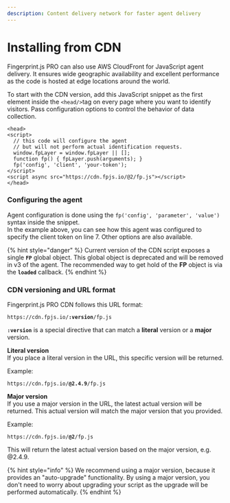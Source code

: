 ```yaml
---
description: Content delivery network for faster agent delivery
---
```


# Installing from CDN

Fingerprint.js PRO can also use  AWS CloudFront for JavaScript agent delivery. It ensures wide geographic availability and excellent performance as the code is hosted at edge locations around the world.

To start with the CDN version, add this JavaScript snippet as the first element inside the `<head/>`tag on every page where you want to identify visitors. Pass configuration options to control the behavior of data collection. 

```markup
<head>
<script>
  // this code will configure the agent
  // but will not perform actual identification requests.
  window.fpLayer = window.fpLayer || [];
  function fp() { fpLayer.push(arguments); }
  fp('config', 'client', 'your-token');
</script>
<script async src="https://cdn.fpjs.io/@2/fp.js"></script>
</head>
```

### Configuring the agent

Agent configuration is done using the `fp('config', 'parameter', 'value')` syntax inside the snippet.  
In the example above, you can see how this agent was configured to specify the client token on line 7. Other options are also available.

{% hint style="danger" %}
Current version of the CDN script exposes a single **`FP`** global object. This global object is deprecated and will be removed in v3 of the agent. The recommended way to get hold of the **FP** object is via the **`loaded`** callback.
{% endhint %}

### CDN versioning and URL format

Fingerprint.js PRO CDN follows this URL format:

`https://cdn.fpjs.io/`**`:version`**`/fp.js`

**`:version`** is a special directive that can match a **literal** version or a **major** version.  
  
**Literal version**  
If you place a literal version in the URL, this specific version will be returned. 

Example:

`https://cdn.fpjs.io/`**`@2.4.9`**`/fp.js`

**Major version**  
If you use a major version in the URL, the latest actual version will be returned. This actual version will match the major version that you provided. 

Example:

`https://cdn.fpjs.io/`**`@2`**`/fp.js`

This will return the latest actual version based on the major version, e.g. @2.4.9.

{% hint style="info" %}
We recommend using a major version, because it provides an "auto-upgrade" functionality. By using a major version, you don't need to worry about upgrading your script as the upgrade will be performed automatically.
{% endhint %}

